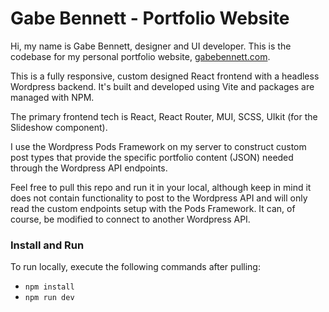 # Gabe Bennett - Portfolio Website

Hi, my name is Gabe Bennett, designer and UI developer. 
This is the codebase for my personal portfolio website, 
[gabebennett.com](https://gabebennett.com).

This is a fully responsive, custom designed React frontend with a headless 
Wordpress backend. It's built and developed using Vite and packages are 
managed with NPM.

The primary frontend tech is React, React Router, MUI, SCSS, 
UIkit (for the Slideshow component).

I use the Wordpress Pods Framework on my server to construct custom post 
types that provide the specific portfolio content 
(JSON) needed through the Wordpress API endpoints.

Feel free to pull this repo and run it in your local, although 
keep in mind it does not contain functionality to post to the 
Wordpress API and will only read the custom endpoints setup 
with the Pods Framework. It can, of course, be modified to 
connect to another Wordpress API.

### Install and Run

To run locally, execute the following commands after pulling:

- `npm install`
- `npm run dev`